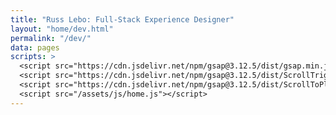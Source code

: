 ```yaml
---
title: "Russ Lebo: Full-Stack Experience Designer"
layout: "home/dev.html"
permalink: "/dev/"
data: pages
scripts: >
  <script src="https://cdn.jsdelivr.net/npm/gsap@3.12.5/dist/gsap.min.js"></script>
  <script src="https://cdn.jsdelivr.net/npm/gsap@3.12.5/dist/ScrollTrigger.min.js"></script>
  <script src="https://cdn.jsdelivr.net/npm/gsap@3.12.5/dist/ScrollToPlugin.min.js"></script>
  <script src="/assets/js/home.js"></script>
---
```


<!-- @format -->
